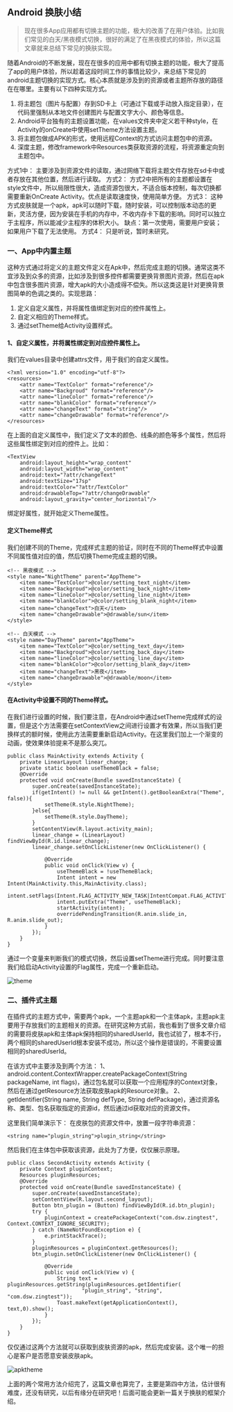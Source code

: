 ## Android 换肤小结
>现在很多App应用都有切换主题的功能，极大的改善了在用户体验。比如我们常见的白天/黑夜模式切换，很好的满足了在黑夜模式的体验，所以这篇文章就来总结下常见的换肤实现。

随着Android的不断发展，现在在很多的应用中都有切换主题的功能，极大了提高了app的用户体验，所以趁着这段时间工作的事情比较少，来总结下常见的android主题切换的实现方式。核心本质就是涉及到的资源或者主题所存放的路径在在哪里。主要有以下四种实现方式。

1. 将主题包（图片与配置）存到SD卡上（可通过下载或手动放入指定目录），在代码里强制从本地文件创建图片与配置文字大小、颜色等信息。
1. Android平台独有的主题设置功能，在values文件夹中定义若干种style，在Activity的onCreate中使用setTheme方法设置主题。
1. 将主题包做成APK的形式，使用远程Context的方式访问主题包中的资源。
1. 深度主题，修改framework中Resources类获取资源的流程，将资源重定向到主题包中。

方式1中：
主要涉及到资源文件的读取，通过网络下载将主题文件存放在sd卡中或者存放在其他位置，然后进行读取。
方式2：
方式2中把所有的主题都设置在style文件中，所以局限性很大，造成资源包很大，不适合版本控制，每次切换都需要重新OnCreate Activity。优点是读取速度快，使用简单方便。
方式3：
这种方式皮肤就是一个apk，apk可以随时下载，随时安装，可以控制版本动态的更新，灵活方便，因为安装在手机的内存中，不收内存卡下载的影响。同时可以独立于主程序，所以能减少主程序的体积大小。
缺点：第一次使用，需要用户安装；如果用户下载了无法使用。
方式4：
只是听说，暂时未研究。

### 一、App中内置主题
这种方式通过将定义的主题文件定义在Apk中，然后完成主题的切换。通常这类不宜涉及到众多的资源，比如涉及到很多控件都需要更换背景图片资源，然后在apk中包含很多图片资源，增大apk的大小造成得不偿失。所以这类这是针对更换背景图简单的色调之类的。实现思路：

1. 定义自定义属性，并将属性值绑定到对应的控件属性上。
2. 自定义相应的Theme样式。
3. 通过setTheme给Activity设置样式。

#### 1、自定义属性，并将属性绑定到对应控件属性上。
我们在values目录中创建attrs文件，用于我们的自定义属性。

    <?xml version="1.0" encoding="utf-8"?>
    <resources>
        <attr name="TextColor" format="reference"/>
        <attr name="Backgroud" format="reference"/>
        <attr name="lineColor" format="reference"/>
        <attr name="blankColor" format="reference"/>
        <attr name="changeText" format="string"/>
        <attr name="changeDrawable" format="reference"/>
    </resources>

在上面的自定义属性中，我们定义了文本的颜色、线条的颜色等多个属性，然后将这些属性绑定到对应的控件上。比如：

    <TextView 
        android:layout_height="wrap_content"
        android:layout_width="wrap_content"
        android:text="?attr/changeText"
        android:textSize="17sp"
        android:textColor="?attr/TextColor"
        android:drawableTop="?attr/changeDrawable"
        android:layout_gravity="center_horizontal"/>

绑定好属性，就开始定义Theme属性。

#### 定义Theme样式
我们创建不同的Theme，完成样式主题的验证，同时在不同的Theme样式中设置不同属性值对应的值，然后切换Theme完成主题的切换。

	<!-- 黑夜模式 -->
    <style name="NightTheme" parent="AppTheme">
        <item name="TextColor">@color/setting_text_night</item>
        <item name="Backgroud">@color/setting_back_night</item>
        <item name="lineColor">@color/setting_line_night</item>
        <item name="blankColor">@color/setting_blank_night</item>
        <item name="changeText">白天</item>
        <item name="changeDrawable">@drawable/sun</item>
    </style>
    
    <!-- 白天模式 -->
    <style name="DayTheme" parent="AppTheme">
        <item name="TextColor">@color/setting_text_day</item>
        <item name="Backgroud">@color/setting_back_day</item>
        <item name="lineColor">@color/setting_line_day</item>
        <item name="blankColor">@color/setting_blank_day</item>
        <item name="changeText">黑夜</item>
        <item name="changeDrawable">@drawable/moon</item>
    </style>

#### 在Activity中设置不同的Theme样式。
在我们进行设置的时候，我们要注意，在Android中通过setTheme完成样式的设置，但是这个方法需要在setContextView之间进行设置才有效果，所以当我们更换样式的额时候，使用此方法需要重新启动Activity。在这里我们加上一个渐变的动画，使效果体验提来不是那么突兀。

	public class MainActivity extends Activity {
        private LinearLayout linear_change;
        private static boolean useThemeBlack = false;  
        @Override
        protected void onCreate(Bundle savedInstanceState) {
            super.onCreate(savedInstanceState);
            if(getIntent() != null && getIntent().getBooleanExtra("Theme", false)){
                setTheme(R.style.NightTheme);
            }else{
                setTheme(R.style.DayTheme);
            }
            setContentView(R.layout.activity_main);
            linear_change = (LinearLayout) findViewById(R.id.linear_change);
            linear_change.setOnClickListener(new OnClickListener() {

                @Override
                public void onClick(View v) {
                    useThemeBlack = !useThemeBlack;
                    Intent intent = new Intent(MainActivity.this,MainActivity.class);
                    intent.setFlags(Intent.FLAG_ACTIVITY_NEW_TASK|IntentCompat.FLAG_ACTIVITY_CLEAR_TASK);
                    intent.putExtra("Theme", useThemeBlack);
                    startActivity(intent);
                    overridePendingTransition(R.anim.slide_in, R.anim.slide_out);
                }
            });
        }
    }
    
通过一个变量来判断我们的模式切换，然后设置setTheme进行完成。同时要注意我们给启动Activity设置的Flag属性，完成一个重新启动。

![theme](https://github.com/dengshiwei/work-summary/blob/master/work-blog/Android%E8%BF%9B%E9%98%B6/Android%E5%88%87%E6%8D%A2%E4%B8%BB%E9%A2%98%E4%B8%8E%E6%8D%A2%E8%82%A4/theme.gif)

### 二、插件式主题
在插件式的主题方式中，需要两个apk，一个主题apk和一个主体apk，主题apk主要用于存放我们的主题相关的资源。在研究这种方式前，我也看到了很多文章介绍的需要将皮肤apk和主体apk保持相同的sharedUserId，我也试验了，根本不行，两个相同的sharedUserId根本安装不成功，所以这个操作是错误的，不需要设置相同的sharedUserId。

在该方式中主要涉及到两个方法：
1、android.content.ContextWrapper.createPackageContext(String packageName, int flags)，通过包名就可以获取一个应用程序的Context对象，然后在通过getResource方法获取皮肤apk的Resource对象。
2、getIdentifier(String name, String defType, String defPackage)，通过资源名称、类型、包名获取指定的资源id，然后通过id获取对应的资源文件。

这里我们简单演示下：
在皮肤包的资源文件中，放置一段字符串资源：

	<string name="plugin_string">plugin_string</string>
    
然后我们在主体包中获取该资源，此处为了方便，仅仅展示原理。

	public class SecondActivity extends Activity {
        private Context pluginContext;
        Resources pluginResources;
        @Override
        protected void onCreate(Bundle savedInstanceState) {
            super.onCreate(savedInstanceState);
            setContentView(R.layout.second_layout);
            Button btn_plugin = (Button) findViewById(R.id.btn_plugin);
            try {
                pluginContext = createPackageContext("com.dsw.zingtest", Context.CONTEXT_IGNORE_SECURITY);
            } catch (NameNotFoundException e) {
                e.printStackTrace();
            }
            pluginResources = pluginContext.getResources();
            btn_plugin.setOnClickListener(new OnClickListener() {

                @Override
                public void onClick(View v) {
                    String text = pluginResources.getString(pluginResources.getIdentifier(
                            "plugin_string", "string", "com.dsw.zingtest"));
                    Toast.makeText(getApplicationContext(), text,0).show();
                }
            });
        }
    }
    
仅仅通过这两个方法就可以获取到皮肤资源的apk，然后完成安装。这个唯一的担心是客户是否愿意安装皮肤apk。

![apktheme](https://github.com/dengshiwei/work-summary/blob/master/work-blog/Android%E8%BF%9B%E9%98%B6/Android%E5%88%87%E6%8D%A2%E4%B8%BB%E9%A2%98%E4%B8%8E%E6%8D%A2%E8%82%A4/apktheme.gif)

上面的两个常用方法介绍完了，这篇文章也算完了，主要是第四中方法，估计很有难度，还没有研究，以后有缘分在研究吧！后面可能会更新一篇关于换肤的框架介绍。